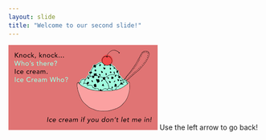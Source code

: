 ```yaml
---
layout: slide
title: "Welcome to our second slide!"
---
```

![self made meme](https://github.com/piyushchandra357/github-slideshow/blob/master/download.png)
Use the left arrow to go back!
